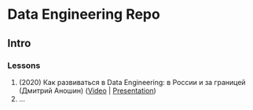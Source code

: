 # Data Engineering Repo

## Intro

### Lessons

1. (2020) Как развиваться в Data Engineering: в России и за границей (Дмитрий Аношин) ([Video](https://youtu.be/7rQcfaGgu1U) | [Presentation](presentations/2020_Дмитрий-Аношин_Как-развиваться-в-Data-Engineering-в-России-и-за-границей.pdf))
2. ...